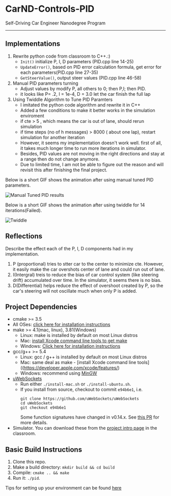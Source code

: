 [//]: # (Image References)
[image1]: twiddle_after14Iter_failed.gif  "twiddle"
[image2]: manual_tune_pid.gif "Manual Tuned PID results"


# CarND-Controls-PID
Self-Driving Car Engineer Nanodegree Program

---
## Implementations
1. Rewrite python code from classroom to C++.:) 
   * `Init()` initialize P, I, D parameters (PID.cpp line 14-25)
   * `UpdateError()`, based on PID error calculation formula, get error for each parameters(PID.cpp line 27-35)
   * `GetSteerValue()`, output steer values (PID.cpp line 46-58)
2. Manual PID parameters turning 
   * Adjust values by modify P, all others to 0; then P,I; then PID.
   * it looks like P= .2, I = 1e-4, D = 3.0 let the car finish the full lap
3. Using Twiddle Algorithm to Tune PID Paramters
   * I imitated the python code algorithm and rewrite it in C++
   * Added a few conditions to make it better works in the simulation enviroment
   *  if cte > 5 , which means the car is out of lane, should rerun simulation
   *  if time steps (no of h messages) > 8000 ( about one lap), restart simulation for another iteration
   *  However, it seems my implementation doesn't work well. first of all, it takes much longer time to run more iterations in simulator.
   * Besides, PID values are not moving in the right directions and  stay at a range then do not change anymore.
   * Due to limited time, I am not be able to figure out the reason and will revisit this after finishing the final project.
  
 Below is a short GIF shows the animation after using manual tuned PID parameters.
 
 ![Manual Tuned PID results][image2]
 
 Below is a short GIF shows the animation after using twiddle for 14 iterations(Failed).
 
 ![Twiddle][image1]
 
## Reflections 
Describe the effect each of the P, I, D components had in my implementation.
1. P (proportional) tries to stter car to the center to minimize cte. However, it easily make the car overshots center of lane and could run out of lane.
2. I(Intergral) treis to reduce the bias of car control system (like steering drift) accumulated over time. In the simulator, it seems there is no bias.
3. D(Differential) helps reduce the effect of overshoot created by P, so the car's steering will not oscillate much when only P is added. 
## Project Dependencies

* cmake >= 3.5
 * All OSes: [click here for installation instructions](https://cmake.org/install/)
* make >= 4.1(mac, linux), 3.81(Windows)
  * Linux: make is installed by default on most Linux distros
  * Mac: [install Xcode command line tools to get make](https://developer.apple.com/xcode/features/)
  * Windows: [Click here for installation instructions](http://gnuwin32.sourceforge.net/packages/make.htm)
* gcc/g++ >= 5.4
  * Linux: gcc / g++ is installed by default on most Linux distros
  * Mac: same deal as make - [install Xcode command line tools]((https://developer.apple.com/xcode/features/)
  * Windows: recommend using [MinGW](http://www.mingw.org/)
* [uWebSockets](https://github.com/uWebSockets/uWebSockets)
  * Run either `./install-mac.sh` or `./install-ubuntu.sh`.
  * If you install from source, checkout to commit `e94b6e1`, i.e.
    ```
    git clone https://github.com/uWebSockets/uWebSockets 
    cd uWebSockets
    git checkout e94b6e1
    ```
    Some function signatures have changed in v0.14.x. See [this PR](https://github.com/udacity/CarND-MPC-Project/pull/3) for more details.
* Simulator. You can download these from the [project intro page](https://github.com/udacity/self-driving-car-sim/releases) in the classroom.

## Basic Build Instructions

1. Clone this repo.
2. Make a build directory: `mkdir build && cd build`
3. Compile: `cmake .. && make`
4. Run it: `./pid`. 

Tips for setting up your environment can be found [here](https://classroom.udacity.com/nanodegrees/nd013/parts/40f38239-66b6-46ec-ae68-03afd8a601c8/modules/0949fca6-b379-42af-a919-ee50aa304e6a/lessons/f758c44c-5e40-4e01-93b5-1a82aa4e044f/concepts/23d376c7-0195-4276-bdf0-e02f1f3c665d)

